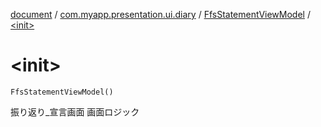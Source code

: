 [document](../../index.md) / [com.myapp.presentation.ui.diary](../index.md) / [FfsStatementViewModel](index.md) / [&lt;init&gt;](./-init-.md)

# &lt;init&gt;

`FfsStatementViewModel()`

振り返り_宣言画面 画面ロジック

